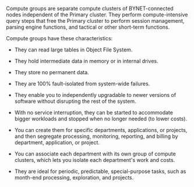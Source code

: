 
Compute groups are separate compute clusters of BYNET-connected nodes independent of the Primary cluster. They perform compute-intensive query steps that free the Primary cluster to perform session management, parsing engine functions, and tactical or other short-term functions.

Compute groups have these characteristics:

-   They can read large tables in Object File System.

-   They hold intermediate data in memory or in internal drives.

-   They store no permanent data.

-   They are 100% fault-isolated from system-wide failures.

-   They enable you to independently upgradable to newer versions of software without disrupting the rest of the system.

-   With no service interruption, they can be started to accommodate bigger workloads and stopped when no longer needed (to lower costs).

-   You can create them for specific departments, applications, or projects, and then segregate processing, monitoring, reporting, and billing by department, application, or project.

-   You can associate each department with its own group of compute clusters, which lets you isolate each department's work and costs.

-   They are ideal for periodic, predictable, special-purpose tasks, such as month-end processing, exploration, and projects.


